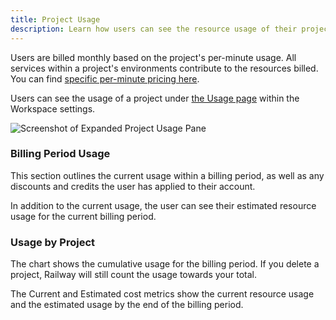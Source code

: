 ```yaml
---
title: Project Usage
description: Learn how users can see the resource usage of their projects.
---
```


Users are billed monthly based on the project's per-minute usage. All services within a project's environments contribute to the resources billed. You can find [specific per-minute pricing here](/reference/pricing/plans#default-plan-resources).

Users can see the usage of a project under <a href="https://railway.com/workspace/usage" target="_blank">the Usage page</a> within the Workspace settings.

<Image src="https://res.cloudinary.com/railway/image/upload/v1631917786/docs/project-usage_gd43fq.png"
alt="Screenshot of Expanded Project Usage Pane"
layout="intrinsic"
width={491} height={286} quality={80} />

### Billing Period Usage

This section outlines the current usage within a billing period, as well as any discounts and credits the user has applied to their account.

In addition to the current usage, the user can see their estimated resource usage for the current billing period.

### Usage by Project

The chart shows the cumulative usage for the billing period. If you delete a project, Railway will still count the usage towards your total.

The Current and Estimated cost metrics show the current resource usage and the estimated usage by the end of the billing period.
